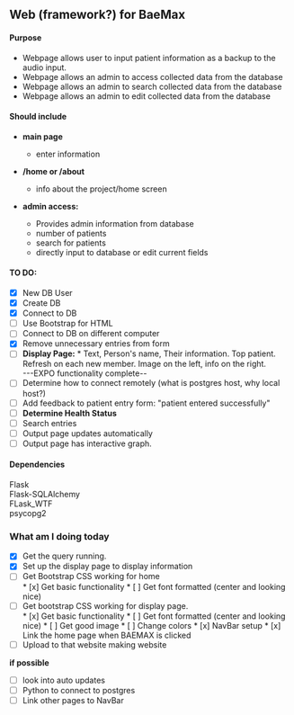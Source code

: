 
## Web (framework?) for BaeMax

#### Purpose

  * Webpage allows user to input patient information as a backup to the audio input.
  * Webpage allows an admin to access collected data from the database
  * Webpage allows an admin to search collected data from the database
  * Webpage allows an admin to edit collected data from the database

#### Should include

  * **main page**  
      * enter information

  * **/home or /about**
     * info about the project/home screen

  * **admin access:**
      * Provides admin information from database
      * number of patients
      * search for patients
      * directly input to database or edit current fields

#### TO DO:  
- [x] New DB User
- [x] Create DB
- [x] Connect to DB
- [ ] Use Bootstrap for HTML
- [ ] Connect to DB on different computer
- [x] Remove unnecessary entries from form  
- [ ] **Display Page:**
      * Text, Person's name, Their information. Top patient. Refresh on each new member. Image on the left, info on the right.  
    ---EXPO functionality complete--
- [ ] Determine how to connect remotely (what is postgres host, why local host?)
- [ ] Add feedback to patient entry form: "patient entered successfully"
- [ ] **Determine Health Status**
- [ ] Search entries
- [ ] Output page updates automatically
- [ ] Output page has interactive graph.

#### Dependencies  
Flask  
Flask-SQLAlchemy  
FLask_WTF  
psycopg2

### What am I doing today
* [x] Get the query running.  
* [x] Set up the display page to display information  
* [ ] Get Bootstrap CSS working for home  
      * [x] Get basic functionality
      * [ ] Get font formatted (center and looking nice)
* [ ] Get bootstrap CSS working for display page.  
      * [x] Get basic functionality
      * [ ] Get font formatted (center and looking nice)
      * [ ] Get good image
      * [ ] Change colors
      * [x] NavBar setup
            * [x] Link the home page when BAEMAX is clicked
* [ ] Upload to that website making website  

**if possible**
* [ ] look into auto updates
* [ ] Python to connect to postgres
* [ ] Link other pages to NavBar
